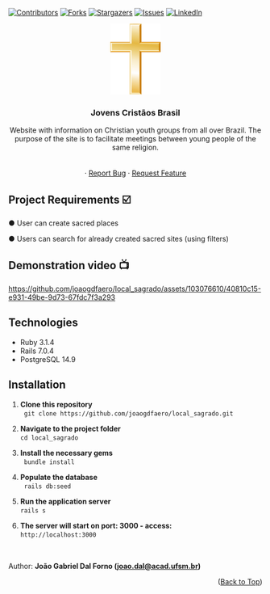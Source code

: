 <a name="readme-top"></a>
[![Contributors][contributors-shield]][contributors-url]
[![Forks][forks-shield]][forks-url]
[![Stargazers][stars-shield]][stars-url]
[![Issues][issues-shield]][issues-url]
[![LinkedIn][linkedin-shield]][linkedin-url]
<br />
<div align="center">
  <a href="https://github.com/joaogdfaero/local_sagrado/">
    <img src="cross-png.png" alt="Logo" width="100" height="140">
  </a>
<h3 align="center">Jovens Cristãos Brasil</h3>
  <p align="center">
    Website with information on Christian youth groups from all over Brazil. The purpose of the site is to facilitate meetings between young people of the same religion.
     <br />
    <br />
    <br />
    ·
    <a href="https://github.com/joaogdfaero/local_sagrado/issues">Report Bug</a>
    ·
    <a href="https://github.com/joaogdfaero/local_sagrado/issues">Request Feature</a>
  </p>
</div>

## Project Requirements :ballot_box_with_check:
● User can create sacred places

● Users can search for already created sacred sites (using filters)


## Demonstration video 📺

https://github.com/joaogdfaero/local_sagrado/assets/103076610/40810c15-e931-49be-9d73-67fdc7f3a293

## Technologies
* Ruby 3.1.4
* Rails 7.0.4
* PostgreSQL 14.9

## Installation
1. **Clone this repository**  
` git clone https://github.com/joaogdfaero/local_sagrado.git`

2. **Navigate to the project folder**  
` cd local_sagrado `

3. **Install the necessary gems**  
` bundle install`

4. **Populate the database**  
` rails db:seed`

5. **Run the application server**  
` rails s `

6. **The server will start on port: 3000 - access:**    
` http://localhost:3000 `

##
<br>Author: <strong>João Gabriel Dal Forno (joao.dal@acad.ufsm.br)</strong>

<p align="right">(<a href="#readme-top">Back to Top</a>)</p>

<!-- MARKDOWN LINKS & IMAGES -->
<!-- https://www.markdownguide.org/basic-syntax/#reference-style-links -->
[contributors-shield]: https://img.shields.io/github/contributors/joaogdfaero/local_sagrado.svg?style=for-the-badge
[contributors-url]: https://github.com/joaogdfaero/local_sagrado/graphs/contributors
[forks-shield]: https://img.shields.io/github/forks/joaogdfaero/local_sagrado.svg?style=for-the-badge
[forks-url]: https://github.com/joaogdfaero/local_sagrado/network/members
[stars-shield]: https://img.shields.io/github/stars/joaogdfaero/local_sagrado.svg?style=for-the-badge
[stars-url]: https://github.com/joaogdfaero/local_sagrado/stargazers
[issues-shield]: https://img.shields.io/github/issues/joaogdfaero/local_sagrado.svg?style=for-the-badge
[issues-url]: https://github.com/joaogdfaero/local_sagrado/issues
[license-shield]: https://img.shields.io/github/license/joaogdfaero/local_sagrado.svg?style=for-the-badge
[license-url]: https://github.com/joaogdfaero/local_sagrado/blob/master/LICENSE.txt
[linkedin-shield]: https://img.shields.io/badge/-LinkedIn-black.svg?style=for-the-badge&logo=linkedin&colorB=555
[linkedin-url]: https://www.linkedin.com/in/jo%C3%A3o-gabriel-dal-forno/
[product-screenshot]: images/screenshot.png
[Next.js]: https://img.shields.io/badge/next.js-000000?style=for-the-badge&logo=nextdotjs&logoColor=white
[Next-url]: https://nextjs.org/
[React.js]: https://img.shields.io/badge/React-20232A?style=for-the-badge&logo=react&logoColor=61DAFB
[React-url]: https://reactjs.org/
[Vue.js]: https://img.shields.io/badge/Vue.js-35495E?style=for-the-badge&logo=vuedotjs&logoColor=4FC08D
[Vue-url]: https://vuejs.org/
[Angular.io]: https://img.shields.io/badge/Angular-DD0031?style=for-the-badge&logo=angular&logoColor=white
[Angular-url]: https://angular.io/
[Svelte.dev]: https://img.shields.io/badge/Svelte-4A4A55?style=for-the-badge&logo=svelte&logoColor=FF3E00
[Svelte-url]: https://svelte.dev/
[Laravel.com]: https://img.shields.io/badge/Laravel-FF2D20?style=for-the-badge&logo=laravel&logoColor=white
[Laravel-url]: https://laravel.com
[Bootstrap.com]: https://img.shields.io/github/forks/joaogdfaero/local_sagrado.svg?style=for-the-badge&logo=bootstrap&logoColor=white
[Bootstrap-url]: https://getbootstrap.com
